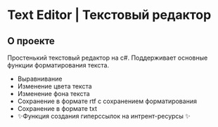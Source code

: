 # Text Editor | Текстовый редактор
## О проекте

Простенький текстовый редактор на c#. Поддерживает основные функции форматирования текста.

- Выравнивание
- Изменение цвета текста
- Изменение фона текста
- Сохранение в формате rtf с сохранением форматирования
- Сохранение в формате txt
- ✨Функция создания гиперссылок на интрент-ресурсы ✨
